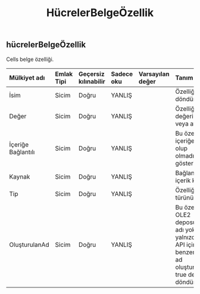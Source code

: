 ﻿---
title: HücrelerBelgeÖzellik
second_title: Aspose.Cells Cloud Documen
type: docs
url: /tr/specification/model/cellsdocumentproperty/
description: "Aspose.Cells Bulut modeli spesifikasyonu: CellsDocumentProperty. Açma, oluşturma, düzenleme, bölme, birleştirme, karşılaştırma ve dönüştürme gibi özelliklerle Excel ve diğer elektronik tablo belgelerini zahmetsizce yönetin"
weight: 50
---
## **hücrelerBelgeÖzellik**

 Cells belge özelliği.

| Mülkiyet adı| Emlak Tipi| Geçersiz kılınabilir| Sadece oku| Varsayılan değer| Tanım|
|:- |:- |:- |:- |:- |:- |
| İsim| Sicim| Doğru| YANLIŞ||Özelliğin adını döndürür.|
| Değer| Sicim| Doğru| YANLIŞ|| Özelliğin değerini alır veya ayarlar.|
| İçeriğe Bağlantılı| Sicim| Doğru| YANLIŞ|| Bu özelliğin içeriğe bağlı olup olmadığını gösterir|
| Kaynak| Sicim| Doğru| YANLIŞ|| Bağlantılı içerik kaynağı.|
| Tip| Sicim| Doğru| YANLIŞ|| Özelliğin veri türünü alır.|
| OluşturulanAd| Sicim| Doğru| YANLIŞ|| Bu özelliğin OLE2 deposunda bir adı yoksa ve yalnızca genel API için benzersiz bir ad oluşturulduysa true değerini döndürür.|

